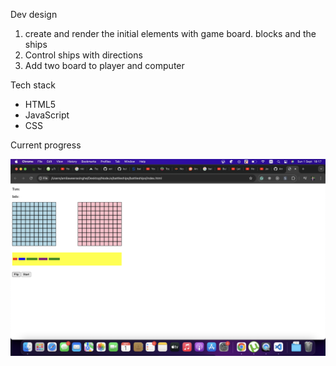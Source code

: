 Dev design
1. create and render the initial elements with game board. blocks and the ships
2. Control ships with directions
3. Add two board to player and computer

Tech stack

* HTML5
* JavaScript
* CSS

Current progress

![milestone1](milestone1.png)

